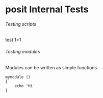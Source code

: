 # **posit** Internal Tests

###### Testing scripts

[~]:test
	test 1=1


###### Testing modules

Modules can be written as simple functions.

[~]:test:module (mymodule)

	mymodule ()
	{
		echo 'Hi'
	}


